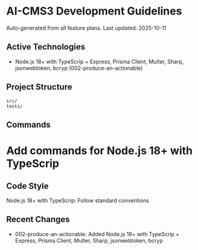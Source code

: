 # AI-CMS3 Development Guidelines

Auto-generated from all feature plans. Last updated: 2025-10-11

## Active Technologies
- Node.js 18+ with TypeScrip + Express, Prisma Client, Multer, Sharp, jsonwebtoken, bcryp (002-produce-an-actionable)

## Project Structure
```
src/
tests/
```

## Commands
# Add commands for Node.js 18+ with TypeScrip

## Code Style
Node.js 18+ with TypeScrip: Follow standard conventions

## Recent Changes
- 002-produce-an-actionable: Added Node.js 18+ with TypeScrip + Express, Prisma Client, Multer, Sharp, jsonwebtoken, bcryp

<!-- MANUAL ADDITIONS START -->
<!-- MANUAL ADDITIONS END -->